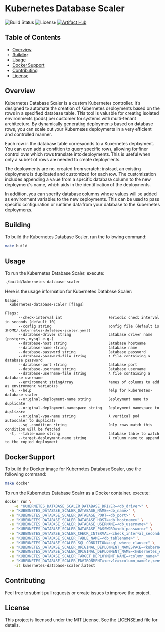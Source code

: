 # Kubernetes Database Scaler

![Build Status](https://img.shields.io/badge/build-passing-success)
![License](https://img.shields.io/badge/license-MIT-blue)
[![Artifact Hub](https://img.shields.io/endpoint?url=https://artifacthub.io/badge/repository/dvdlevanon)](https://artifacthub.io/packages/search?repo=dvdlevanon)

## Table of Contents

- [Overview](#overview)
- [Building](#build)
- [Usage](#usage)
- [Docker Support](#docker-support)
- [Contributing](#contributing)
- [License](#license)

## Overview

Kubernetes Database Scaler is a custom Kubernetes controller. It's designed to automate the creation of Kubernetes deployments based on the rows in a specified database table. This tool is valuable for creating isolated environments (pods) per customer for systems with multi-tenant architecture. By dynamically generating deployments based on database rows, you can scale out your Kubernetes deployments in a very efficient and controlled manner.

Each row in the database table corresponds to a Kubernetes deployment. You can even add a condition to query specific rows, allowing for finer control over which rows translate into deployments. This is useful when only a subset of rows are needed to create deployments.

The deployments are not created from scratch; instead, an existing deployment is duplicated and customized for each row. The customization includes appending a value from a specific database column to the new deployment's name, which aids in the identification of the deployments.

In addition, you can specify database columns whose values will be added as environment variables to the new deployments. This can be used to pass specific configuration or runtime data from your database to the Kubernetes deployments.

## Building

To build the Kubernetes Database Scaler, run the following command:

```bash
make build
```

## Usage

To run the Kubernetes Database Scaler, execute:

```bash
./build/kubernetes-database-scaler
```

Here is the usage information for Kubernetes Database Scaler:

```
Usage:
  kubernetes-database-scaler [flags]

Flags:
      --check-interval int                     Periodic check interval in seconds (default 10)
      --config string                          config file (default is $HOME/.kubernetes-database-scaler.yaml)
      --database-driver string                 Database driver name (postgres, mysql e.g.)
      --database-host string                   Database hostname
      --database-name string                   Database name
      --database-password string               Database password
      --database-password-file string          A file containing a database password
      --database-port string                   Database port
      --database-username string               Database username
      --database-username-file string          A file containing a database username
      --environment stringArray                Names of columns to add as environment variables
  -h, --help                                   help for kubernetes-database-scaler
      --original-deployment-name string        Deployment name to duplicate
      --original-deployment-namespace string   Deployment namespace to duplicate
      --original-vpa-name string               A vertical pod autoscaler to duplicate
      --sql-condition string                   Only rows match this condition will be fetched
  -t, --table-name string                      Database table to watch
      --target-deployment-name string          A column name to append to the copied deployment

```

## Docker Support

To build the Docker image for Kubernetes Database Scaler, use the following command:

```bash
make docker
```

To run the Kubernetes Database Scaler as a Docker container, execute:

```bash
docker run \
	-e "KUBERNETES_DATABASE_SCALER_DATABASE_DRIVER=<db_driver>" \
  -e "KUBERNETES_DATABASE_SCALER_DATABASE_NAME=<db_name>" \
  -e "KUBERNETES_DATABASE_SCALER_DATABASE_PORT=<db_port>" \
  -e "KUBERNETES_DATABASE_SCALER_DATABASE_HOST=<db_hostname>" \
  -e "KUBERNETES_DATABASE_SCALER_DATABASE_USERNAME=<db_username>" \
  -e "KUBERNETES_DATABASE_SCALER_DATABASE_PASSWORD=<db_password>" \
  -e "KUBERNETES_DATABASE_SCALER_CHECK_INTERVAL=<check_interval_seconds>" \
  -e "KUBERNETES_DATABASE_SCALER_TABLE_NAME=<db_tablename>" \
  -e "KUBERNETES_DATABASE_SCALER_SQL_CONDITION=<sql_where_clause>" \
  -e "KUBERNETES_DATABASE_SCALER_ORIGINAL_DEPLOYMENT_NAMESPACE=<kubernetes_namespace>" \
  -e "KUBERNETES_DATABASE_SCALER_ORIGINAL_DEPLOYMENT_NAME=<kubernetes_deployment_name>" \
  -e "KUBERNETES_DATABASE_SCALER_TARGET_DEPLOYMENT_NAME=<column_name>" \
  -e "KUBERNETES_DATABASE_SCALER_ENVIRONMENT=<env1>=<column_name1>,<env2>=<column_name2>" \
	-it kubernetes-database-scaler:latest
```

## Contributing

Feel free to submit pull requests or create issues to improve the project.

## License

This project is licensed under the MIT License. See the LICENSE.md file for details.
